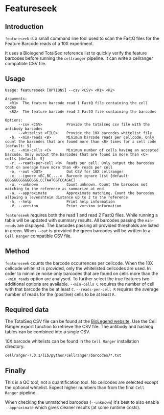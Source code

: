 # Featureseek

## Introduction
`featureseek` is a small command line tool used to scan the FastQ files for the
Feature Barcode reads of a 10X experiment.

It uses a Biolegend TotalSeq reference list to quickly verify the feature
barcodes before running the `cellranger` pipeline. It can write a cellranger
compatible CSV file.

## Usage
```
Usage: featureseek [OPTIONS] --csv <CSV> <R1> <R2>

Arguments:
  <R1>  The feature barcode read 1 FastQ file containing the cell codes
  <R2>  The feature barcode read 2 FastQ file containing the barcodes

Options:
      --csv <CSV>           Provide the totalseq csv file with the antibody barcodes
      --whitelist <FILE>    Provide the 10X barcodes whitelist file
  -b, --min-reads <B>       Minimum barcode reads per cellcode. Only count the barcodes that are found more than <B> times for a cell code [default: 5]
  -c, --min-cells <C>       Minimum number of cells having an accepted barcode. Only output the barcodes that are found in more than <C> cells [default: 5]
  -r, --reads-per-cell <R>  Reads per cell. Only output the barcodes that on average have more than <R> reads per cell
  -o, --out <OUT>           Out CSV for 10X cellranger
  -x, --ignore <BC,BC,...>  Barcode ignore list [default: GGGGGGGGGGGGGGG,CCTAATGGTCCAGAC]
  -u, --unknown             Count unknown. Count the barcodes not matching to the reference as summarize at end
  -a, --approximate         Approximate matching. Count the barcodes allowing a levenshtein distance up to 2 to the reference
  -h, --help                Print help information
  -V, --version             Print version information
```

`featureseek` requires both the read 1 and read 2 FastQ files. While running a
table will be updated with summary results. All barcodes passing the
`min-reads` are displayed. The barcodes passing all provided thresholds are
listed in green. When `--out` is provided the green barcodes will be written to
a `Cell Ranger` compatible CSV file.

## Method
`featureseek` counts the barcode occurrences per cellcode. When the 10X
cellcode whitelist is provided, only the whitelisted cellcodes are used. In
order to minimize noise only barcodes that are found on cells more than the
`--min_reads` option are analysed. To further select the true features two
additional options are available.  `--min-cells C` requires the number of cell
with that barcode the be at least `C`. `--reads-per-cell R` requires the average
number of reads for the (positive) cells to be at least `R`.

## Required data
The TotalSeq CSV file can be found at the [BioLegend website](https://www.biolegend.com/en-us/totalseq/barcode-lookup). Use the
Cell Ranger export function to retrieve the CSV file. The antibody and hashing
tables can be combined into a single CSV.

10X barcode whitelists can be found in the `Cell Ranger` installation
directory:
```
cellranger-7.0.1/lib/python/cellranger/barcodes/*.txt
```

## Finally
This is a QC tool, not a quantification tool. No cellcodes are selected except
the optional whitelist. Expect higher numbers than from the final `Cell Ranger` pipeline.

When checking the unmatched barcodes (`--unknown`) it's best to also enable
`--approximate` which gives cleaner results (at some runtime costs).



